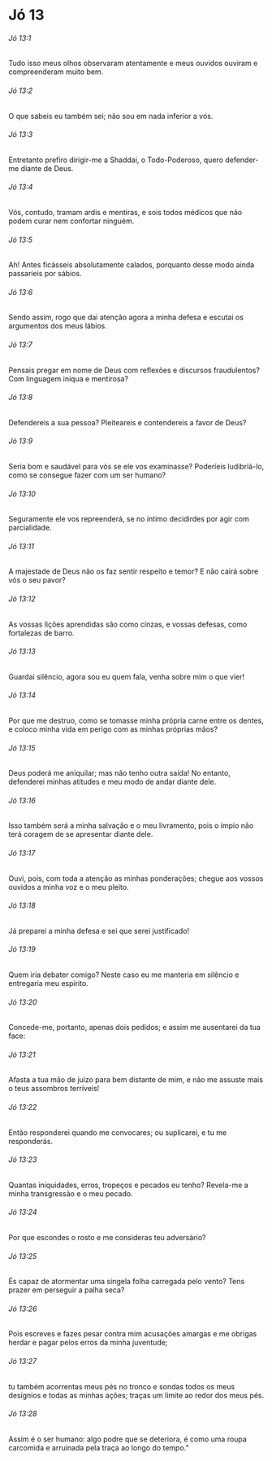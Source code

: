 # Jó 13

###### Jó 13:1

Tudo isso meus olhos observaram atentamente e meus ouvidos ouviram e compreenderam muito bem.

###### Jó 13:2

O que sabeis eu também sei; não sou em nada inferior a vós.

###### Jó 13:3

Entretanto prefiro dirigir-me a Shaddai, o Todo-Poderoso, quero defender-me diante de Deus.

###### Jó 13:4

Vós, contudo, tramam ardis e mentiras, e sois todos médicos que não podem curar nem confortar ninguém.

###### Jó 13:5

Ah! Antes ficásseis absolutamente calados, porquanto desse modo ainda passaríeis por sábios.

###### Jó 13:6

Sendo assim, rogo que dai atenção agora a minha defesa e escutai os argumentos dos meus lábios.

###### Jó 13:7

Pensais pregar em nome de Deus com reflexões e discursos fraudulentos? Com linguagem iníqua e mentirosa?

###### Jó 13:8

Defendereis a sua pessoa? Pleiteareis e contendereis a favor de Deus?

###### Jó 13:9

Seria bom e saudável para vós se ele vos examinasse? Poderíeis ludibriá-lo, como se consegue fazer com um ser humano?

###### Jó 13:10

Seguramente ele vos repreenderá, se no íntimo decidirdes por agir com parcialidade.

###### Jó 13:11

A majestade de Deus não os faz sentir respeito e temor? E não cairá sobre vós o seu pavor?

###### Jó 13:12

As vossas lições aprendidas são como cinzas, e vossas defesas, como fortalezas de barro.

###### Jó 13:13

Guardai silêncio, agora sou eu quem fala, venha sobre mim o que vier!

###### Jó 13:14

Por que me destruo, como se tomasse minha própria carne entre os dentes, e coloco minha vida em perigo com as minhas próprias mãos?

###### Jó 13:15

Deus poderá me aniquilar; mas não tenho outra saída! No entanto, defenderei minhas atitudes e meu modo de andar diante dele.

###### Jó 13:16

Isso também será a minha salvação e o meu livramento, pois o ímpio não terá coragem de se apresentar diante dele.

###### Jó 13:17

Ouvi, pois, com toda a atenção as minhas ponderações; chegue aos vossos ouvidos a minha voz e o meu pleito.

###### Jó 13:18

Já preparei a minha defesa e sei que serei justificado!

###### Jó 13:19

Quem iria debater comigo? Neste caso eu me manteria em silêncio e entregaria meu espírito.

###### Jó 13:20

Concede-me, portanto, apenas dois pedidos; e assim me ausentarei da tua face:

###### Jó 13:21

Afasta a tua mão de juízo para bem distante de mim, e não me assuste mais o teus assombros terríveis!

###### Jó 13:22

Então responderei quando me convocares; ou suplicarei, e tu me responderás.

###### Jó 13:23

Quantas iniquidades, erros, tropeços e pecados eu tenho? Revela-me a minha transgressão e o meu pecado.

###### Jó 13:24

Por que escondes o rosto e me consideras teu adversário?

###### Jó 13:25

És capaz de atormentar uma singela folha carregada pelo vento? Tens prazer em perseguir a palha seca?

###### Jó 13:26

Pois escreves e fazes pesar contra mim acusações amargas e me obrigas herdar e pagar pelos erros da minha juventude;

###### Jó 13:27

tu também acorrentas meus pés no tronco e sondas todos os meus desígnios e todas as minhas ações; traças um limite ao redor dos meus pés.

###### Jó 13:28

Assim é o ser humano: algo podre que se deteriora, é como uma roupa carcomida e arruinada pela traça ao longo do tempo.”

